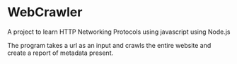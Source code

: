 # WebCrawler
A project to learn HTTP Networking Protocols using javascript using Node.js

The program takes a url as an input and crawls the entire website and create a report of metadata present.


